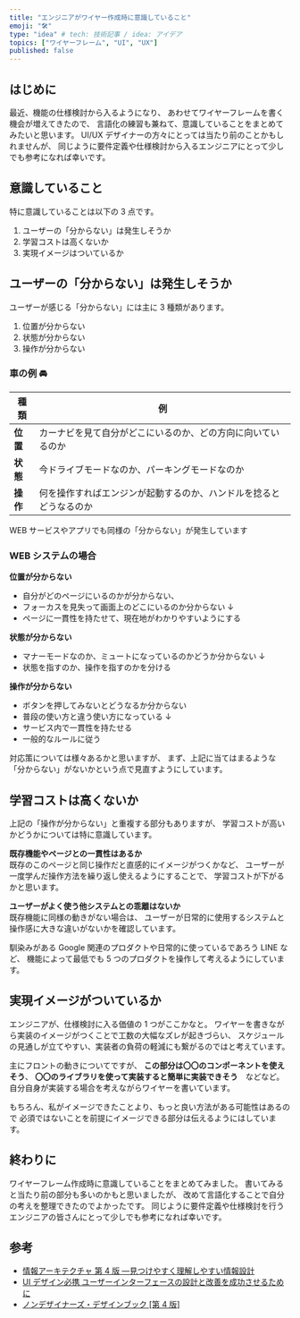 ```yaml
---
title: "エンジニアがワイヤー作成時に意識していること"
emoji: "🛠️"
type: "idea" # tech: 技術記事 / idea: アイデア
topics: ["ワイヤーフレーム", "UI", "UX"]
published: false
---
```


## はじめに

最近、機能の仕様検討から入るようになり、
あわせてワイヤーフレームを書く機会が増えてきたので、
言語化の練習も兼ねて、意識していることをまとめてみたいと思います。
UI/UX デザイナーの方々にとっては当たり前のことかもしれませんが、
同じように要件定義や仕様検討から入るエンジニアにとって少しでも参考になれば幸いです。

## 意識していること

特に意識していることは以下の 3 点です。

1. ユーザーの「分からない」は発生しそうか
2. 学習コストは高くないか
3. 実現イメージはついているか

## ユーザーの「分からない」は発生しそうか

ユーザーが感じる「分からない」には主に 3 種類があります。

1. 位置が分からない
2. 状態が分からない
3. 操作が分からない

### 車の例 🚘

| 種類     | 例                                                                 |
| -------- | ------------------------------------------------------------------ |
| **位置** | カーナビを見て自分がどこにいるのか、どの方向に向いているのか       |
| **状態** | 今ドライブモードなのか、パーキングモードなのか                     |
| **操作** | 何を操作すればエンジンが起動するのか、ハンドルを捻るとどうなるのか |

WEB サービスやアプリでも同様の「分からない」が発生しています

### WEB システムの場合

**位置が分からない**

- 自分がどのページにいるのかが分からない、
- フォーカスを見失って画面上のどこにいるのか分からない
  ↓
- ページに一貫性を持たせて、現在地がわかりやすいようにする

**状態が分からない**

- マナーモードなのか、ミュートになっているのかどうか分からない
  ↓
- 状態を指すのか、操作を指すのかを分ける

**操作が分からない**

- ボタンを押してみないとどうなるか分からない
- 普段の使い方と違う使い方になっている
  ↓
- サービス内で一貫性を持たせる
- 一般的なルールに従う

対応策については様々あるかと思いますが、
まず、上記に当てはまるような「分からない」がないかという点で見直すようにしています。

## 学習コストは高くないか

上記の「操作が分からない」と重複する部分もありますが、
学習コストが高いかどうかについては特に意識しています。

**既存機能やページとの一貫性はあるか**  
既存のこのページと同じ操作だと直感的にイメージがつくかなど、
ユーザーが一度学んだ操作方法を繰り返し使えるようにすることで、
学習コストが下がるかと思います。

**ユーザーがよく使う他システムとの乖離はないか**  
既存機能に同様の動きがない場合は、
ユーザーが日常的に使用するシステムと操作感に大きな違いがないかを確認しています。

馴染みがある Google 関連のプロダクトや日常的に使っているであろう LINE など、
機能によって最低でも 5 つのプロダクトを操作して考えるようにしています。

## 実現イメージがついているか

エンジニアが、仕様検討に入る価値の 1 つがここかなと。
ワイヤーを書きながら実装のイメージがつくことで工数の大幅なズレが起きづらい、
スケジュールの見通しが立てやすい、実装者の負荷の軽減にも繋がるのではと考えています。

主にフロントの動きについてですが、
**この部分は〇〇のコンポーネントを使えそう**、
**〇〇のライブラリを使って実装すると簡単に実装できそう**　などなど。
自分自身が実装する場合を考えながらワイヤーを書いています。

もちろん、私がイメージできたことより、もっと良い方法がある可能性はあるので
必須ではないことを前提にイメージできる部分は伝えるようにはしています。

## 終わりに

ワイヤーフレーム作成時に意識していることをまとめてみました。
書いてみると当たり前の部分も多いのかもと思いましたが、
改めて言語化することで自分の考えを整理できたのでよかったです。
同じように要件定義や仕様検討を行うエンジニアの皆さんにとって少しでも参考になれば幸いです。

## 参考

- [情報アーキテクチャ 第 4 版 ―見つけやすく理解しやすい情報設計](https://amzn.asia/d/76Y8zzS)
- [UI デザイン必携 ユーザーインターフェースの設計と改善を成功させるために](https://amzn.asia/d/aZQn4Kz)
- [ノンデザイナーズ・デザインブック [第 4 版] ](https://amzn.asia/d/6c7pAs3)
